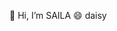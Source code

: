 👋 Hi, I’m SAILA
😄 daisy

<!---
saiprograming/saiprograming is a ✨ special ✨ repository because its `README.md` (this file) appears on your GitHub profile.
You can click the Preview link to take a look at your changes.
--->
